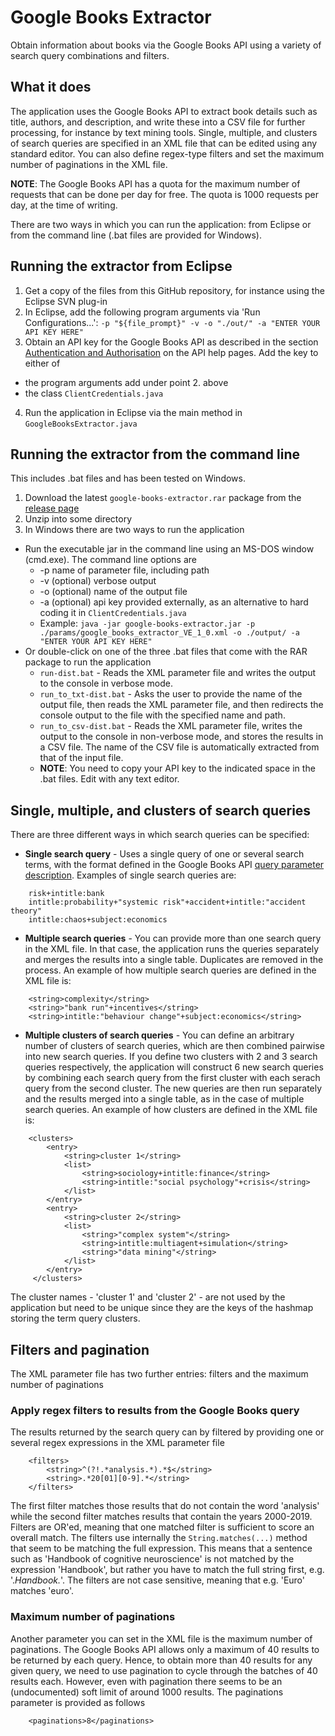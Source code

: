 # Google Books Extractor

Obtain information about books via the Google Books API using a variety of search query combinations and filters.

## What it does

The application uses the Google Books API to extract book details such as title, authors, and description, and write these into a CSV file for further processing, for instance by text mining tools. Single, multiple, and clusters of search queries are specified in an XML file that can be edited using any standard editor. You can also define regex-type filters and set the maximum number of paginations in the XML file.

**NOTE**: The Google Books API has a quota for the maximum number of requests that can be done per day for free. The quota is 1000 requests per day, at the time of writing. 

There are two ways in which you can run the application: from Eclipse or from the command line (.bat files are provided for Windows).

## Running the extractor from Eclipse

1. Get a copy of the files from this GitHub repository, for instance using the Eclipse SVN plug-in
2. In Eclipse, add the following program arguments via 'Run Configurations...': ``` -p "${file_prompt}" -v -o "./out/" -a "ENTER YOUR API KEY HERE" ```
3. Obtain an API key for the Google Books API as described in the section [Authentication and Authorisation](https://developers.google.com/books/docs/v1/using#auth) on the API help pages. Add the key to either of
  * the program arguments add under point 2. above
  * the class ```ClientCredentials.java```
4. Run the application in Eclipse via the main method in ```GoogleBooksExtractor.java```

## Running the extractor from the command line

This includes .bat files and has been tested on Windows.

1. Download the latest ```google-books-extractor.rar``` package from the [release page](https://github.com/gitwitcho/google-books-extractor/releases)
2. Unzip into some directory
3. In Windows there are two ways to run the application
  * Run the executable jar in the command line using an MS-DOS window (cmd.exe). The command line options are
    * -p name of parameter file, including path
    * -v (optional) verbose output
    * -o (optional) name of the output file
    * -a (optional) api key provided externally, as an alternative to hard coding it in ```ClientCredentials.java```
    * Example: ```java -jar google-books-extractor.jar -p ./params/google_books_extractor_VE_1_0.xml -o ./output/ -a "ENTER YOUR API KEY HERE"```
  * Or double-click on one of the three .bat files that come with the RAR package to run the application
    * ```run-dist.bat``` - Reads the XML parameter file and writes the output to the console in verbose mode.
    * ```run_to_txt-dist.bat``` - Asks the user to provide the name of the output file, then reads the XML parameter file, and then redirects the console output to the file with the specified name and path.
    * ```run_to_csv-dist.bat``` - Reads the XML parameter file, writes the output to the console in non-verbose mode, and stores the results in a CSV file. The name of the CSV file is automatically extracted from that of the input file.
    * **NOTE**: You need to copy your API key to the indicated space in the .bat files. Edit with any text editor.

## Single, multiple, and clusters of search queries

There are three different ways in which search queries can be specified:
* **Single search query** - Uses a single query of one or several search terms, with the format defined in the Google Books API [query parameter description](https://developers.google.com/books/docs/v1/using#api_params). Examples of single search queries are:
```
    risk+intitle:bank
    intitle:probability+"systemic risk"+accident+intitle:"accident theory"
    intitle:chaos+subject:economics
```
* **Multiple search queries** - You can provide more than one search query in the XML file. In that case, the application runs the queries separately and merges the results into a single table. Duplicates are removed in the process. An example of how multiple search queries are defined in the XML file is:
```
    <string>complexity</string>
    <string>"bank run"+incentives</string>
    <string>intitle:"behaviour change"+subject:economics</string>
```
* **Multiple clusters of search queries** - You can define an arbitrary number of clusters of search queries, which are then combined pairwise into new search queries. If you define two clusters with 2 and 3 search queries respectively, the application will construct 6 new search queries by combining each search query from the first cluster with each serach query from the second cluster. The new queries are then run separately and the results merged into a single table, as in the case of multiple search queries. An example of how clusters are defined in the XML file is:
```
    <clusters>
        <entry>
            <string>cluster 1</string>
            <list>
                <string>sociology+intitle:finance</string>
                <string>intitle:"social psychology"+crisis</string>
            </list>
        </entry>
        <entry>
            <string>cluster 2</string>
            <list>
                <string>"complex system"</string>
                <string>intitle:multiagent+simulation</string>
                <string>"data mining"</string>
            </list>
        </entry>
     </clusters>
```
The cluster names - 'cluster 1' and 'cluster 2' - are not used by the application but need to be unique since they are the keys of the hashmap storing the term query clusters.

## Filters and pagination

The XML parameter file has two further entries: filters and the maximum number of paginations

### Apply regex filters to results from the Google Books query

The results returned by the search query can by filtered by providing one or several regex expressions in the XML parameter file
```
    <filters>
        <string>^(?!.*analysis.*).*$</string>
        <string>.*20[01][0-9].*</string>
    </filters>
```
The first filter matches those results that do not contain the word 'analysis' while the second filter matches results that contain the years 2000-2019. Filters are OR'ed, meaning that one matched filter is sufficient to score an overall match. The filters use internally the ```String.matches(...)``` method that seem to be  matching the full expression. This means that a sentence such as 'Handbook of cognitive neuroscience' is not matched by the expression 'Handbook', but rather you have to match the full string first, e.g. '.*Handbook.*'. The filters are not case sensitive, meaning that e.g. 'Euro' matches 'euro'.

### Maximum number of paginations

Another parameter you can set in the XML file is the maximum number of paginations. The Google Books API allows only a maximum of 40 results to be returned by each query. Hence, to obtain more than 40 results for any given query, we need to use pagination to cycle through the batches of 40 results each. However, even with pagination there seems to be an (undocumented) soft limit of around 1000 results. The paginations parameter is provided as follows
```
    <paginations>8</paginations>
```

